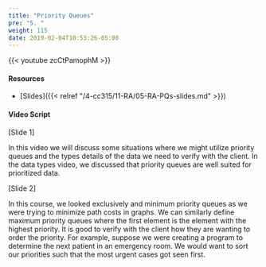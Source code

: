 ```yaml
---
title: "Priority Queues"
pre: "5. "
weight: 115
date: 2019-02-04T10:53:26-05:00
---
```


{{< youtube zcCtPamophM >}}

#### Resources
* [Slides]({{< relref "/4-cc315/11-RA/05-RA-PQs-slides.md" >}})

#### Video Script

[Slide 1]

In this video we will discuss some situations where we might utilize priority queues and the types details of the data we need to verify with the client. In the data types video, we discussed that priority queues are well suited for prioritized data.


[Slide 2]

In this course, we looked exclusively and minimum priority queues as we were trying to minimize path costs in graphs. We can similarly define maximum priority queues where the first element is the element with the highest priority. It is good to verify with the client how they are wanting to order the priority. For example, suppose we were creating a program to determine the next patient in an emergency room. We would want to sort our priorities such that the most urgent cases got seen first. 